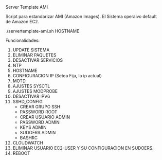 Server Template AMI

Script para estandarizar AMI (Amazon Images). El Sistema operaivo default de Amazon EC2. 

./servertemplate-ami.sh HOSTNAME

Funcionalidades:

1. UPDATE SISTEMA
2. ELIMINAR PAQUETES
3. DESACTIVAR SERVICIOS
4. NTP
5. HOSTNAME
6. CONFIGURACION IP (Setea Fija, la ip actual)
7. MOTD
8. AJUSTES SYSCTL
9. AJUSTES MODPROBE
10. DESACTIVAR IPV6
11. SSHD_CONFIG
	- CREAR GRUPO SSH
	- PASSWORD ROOT
	- CREAR USUARIO ADMIN
	- PASSWORD ADMIN
	- KEYS ADMIN
	- SUDOERS ADMIN
	- BASHRC
12. CLOUDWATCH
13. ELIMINAR USUARIO EC2-USER Y SU CONFIGURACION EN SUDOERS.
14. REBOOT